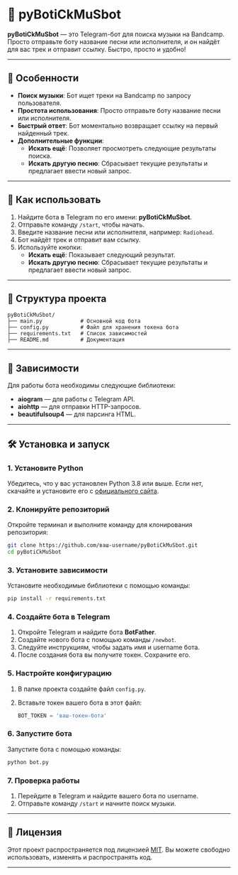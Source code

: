 # 🎵 pyBotiCkMuSbot

**pyBotiCkMuSbot** — это Telegram-бот для поиска музыки на Bandcamp. Просто отправьте боту название песни или исполнителя, и он найдёт для вас трек и отправит ссылку. Быстро, просто и удобно!

---

## 🚀 Особенности

- **Поиск музыки**: Бот ищет треки на Bandcamp по запросу пользователя.
- **Простота использования**: Просто отправьте боту название песни или исполнителя.
- **Быстрый ответ**: Бот моментально возвращает ссылку на первый найденный трек.
- **Дополнительные функции**:
  - **Искать ещё**: Позволяет просмотреть следующие результаты поиска.
  - **Искать другую песню**: Сбрасывает текущие результаты и предлагает ввести новый запрос.

---

## 🎯 Как использовать

1. Найдите бота в Telegram по его имени: **pyBotiCkMuSbot**.
2. Отправьте команду `/start`, чтобы начать.
3. Введите название песни или исполнителя, например: `Radiohead`.
4. Бот найдёт трек и отправит вам ссылку.
5. Используйте кнопки:
   - **Искать ещё**: Показывает следующий результат.
   - **Искать другую песню**: Сбрасывает текущие результаты и предлагает ввести новый запрос.

---

## 📂 Структура проекта

```
pyBotiCkMuSbot/
├── main.py            # Основной код бота
├── config.py          # Файл для хранения токена бота
├── requirements.txt   # Список зависимостей
├── README.md          # Документация
```

---

## 📝 Зависимости

Для работы бота необходимы следующие библиотеки:

- **aiogram** — для работы с Telegram API.
- **aiohttp** — для отправки HTTP-запросов.
- **beautifulsoup4** — для парсинга HTML.

---

## 🛠️ Установка и запуск

### 1. Установите Python
Убедитесь, что у вас установлен Python 3.8 или выше. Если нет, скачайте и установите его с [официального сайта](https://www.python.org/downloads/).

### 2. Клонируйте репозиторий
Откройте терминал и выполните команду для клонирования репозитория:

```bash
git clone https://github.com/ваш-username/pyBotiCkMuSbot.git
cd pyBotiCkMuSbot
```

### 3. Установите зависимости
Установите необходимые библиотеки с помощью команды:

```bash
pip install -r requirements.txt
```

### 4. Создайте бота в Telegram
1. Откройте Telegram и найдите бота **BotFather**.
2. Создайте нового бота с помощью команды `/newbot`.
3. Следуйте инструкциям, чтобы задать имя и username бота.
4. После создания бота вы получите токен. Сохраните его.

### 5. Настройте конфигурацию
1. В папке проекта создайте файл `config.py`.
2. Вставьте токен вашего бота в этот файл:

   ```python
   BOT_TOKEN = 'ваш-токен-бота'
   ```

### 6. Запустите бота
Запустите бота с помощью команды:

```bash
python bot.py
```

### 7. Проверка работы
1. Перейдите в Telegram и найдите вашего бота по username.
2. Отправьте команду `/start` и начните поиск музыки.

---

## 📄 Лицензия

Этот проект распространяется под лицензией [MIT](LICENSE). Вы можете свободно использовать, изменять и распространять код.

---
